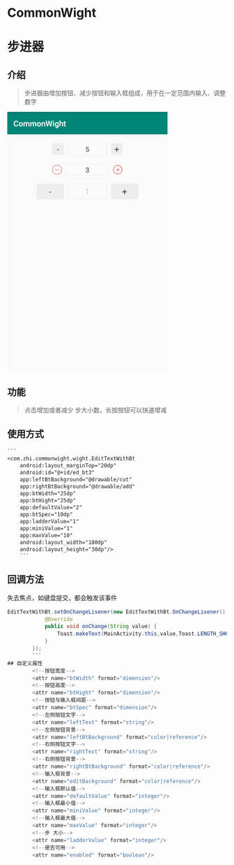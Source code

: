 # CommonWight
# 步进器

## 介绍
> 步进器由增加按钮、减少按钮和输入框组成，用于在一定范围内输入、调整数字

![image](https://github.com/zhijinjin/CommonWight/blob/master/imgs/200828154938.png)
## 功能
> 点击增加或者减少 步大小数，长按按钮可以快速增减
## 使用方式
    ```
    <com.zhi.commonwight.wight.EditTextWithBt
        android:layout_marginTop="20dp"
        android:id="@+id/ed_bt3"
        app:leftBtBackground="@drawable/cut"
        app:rightBtBackground="@drawable/add"
        app:btWidth="25dp"
        app:btHight="25dp"
        app:defaultValue="2"
        app:btSpec="10dp"
        app:ladderValue="1"
        app:miniValue="1"
        app:maxValue="10"
        android:layout_width="180dp"
        android:layout_height="30dp"/> 
        ```
## 回调方法
失去焦点，如键盘提交，都会触发该事件
```java
EditTextWithBt.setOnChangeLisener(new EditTextWithBt.OnChangeLisener() {
            @Override
            public void onChange(String value) {
                Toast.makeText(MainActivity.this,value,Toast.LENGTH_SHORT).show();
            }
        });
        ```
## 自定义属性
        <!--按钮宽度-->
        <attr name="btWidth" format="dimension"/>
        <!--按钮高度-->
        <attr name="btHight" format="dimension"/>
        <!--按钮与输入框间距-->
        <attr name="btSpec" format="dimension"/>
        <!--左侧按钮文字-->
        <attr name="leftText" format="string"/>
        <!--左侧按钮背景-->
        <attr name="leftBtBackground" format="color|reference"/>
        <!--右侧按钮文字-->
        <attr name="rightText" format="string"/>
        <!--右侧按钮背景-->
        <attr name="rightBtBackground" format="color|reference"/>
        <!--输入框背景-->
        <attr name="editBackground" format="color|reference"/>
        <!--输入框默认值-->
        <attr name="defaultValue" format="integer"/>
        <!--输入框最小值-->
        <attr name="miniValue" format="integer"/>
        <!--输入框最大值-->
        <attr name="maxValue" format="integer"/>
        <!--步 大小-->
        <attr name="ladderValue" format="integer"/>
        <!--是否可用-->
        <attr name="enabled" format="boolean"/>
